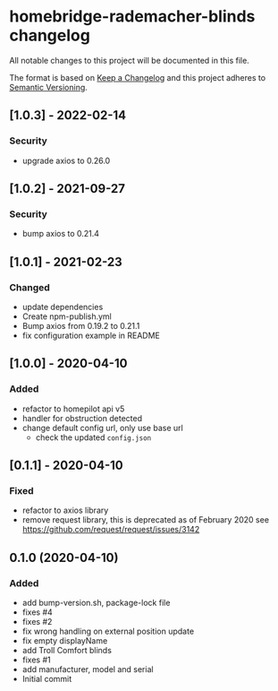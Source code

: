 # homebridge-rademacher-blinds changelog
All notable changes to this project will be documented in this file.

The format is based on [Keep a Changelog](http://keepachangelog.com/en/1.0.0/)
and this project adheres to [Semantic Versioning](http://semver.org/spec/v2.0.0.html).

## [1.0.3] - 2022-02-14
### Security
- upgrade axios to 0.26.0

## [1.0.2] - 2021-09-27
### Security
- bump axios to 0.21.4

## [1.0.1] - 2021-02-23
### Changed
- update dependencies
- Create npm-publish.yml
- Bump axios from 0.19.2 to 0.21.1
- fix configuration example in README

## [1.0.0] - 2020-04-10
### Added
- refactor to homepilot api v5
- handler for obstruction detected
- change default config url, only use base url
  - check the updated `config.json`

## [0.1.1] - 2020-04-10
### Fixed
- refactor to axios library
- remove request library, this is deprecated as of February 2020 see https://github.com/request/request/issues/3142

## 0.1.0 (2020-04-10)
### Added
  - add bump-version.sh, package-lock file
  - fixes #4
  - fixes #2
  - fix wrong handling on external position update
  - fix empty displayName
  - add Troll Comfort blinds
  - fixes #1
  - add manufacturer, model and serial
  - Initial commit

